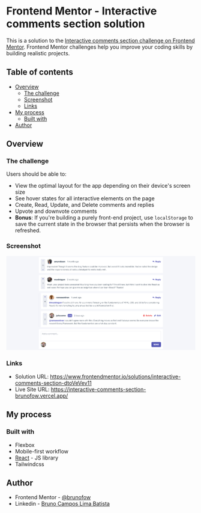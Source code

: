 # Frontend Mentor - Interactive comments section solution

This is a solution to the [Interactive comments section challenge on Frontend Mentor](https://www.frontendmentor.io/challenges/interactive-comments-section-iG1RugEG9). Frontend Mentor challenges help you improve your coding skills by building realistic projects.

## Table of contents

- [Overview](#overview)
  - [The challenge](#the-challenge)
  - [Screenshot](#screenshot)
  - [Links](#links)
- [My process](#my-process)
  - [Built with](#built-with)
- [Author](#author)

## Overview

### The challenge

Users should be able to:

- View the optimal layout for the app depending on their device's screen size
- See hover states for all interactive elements on the page
- Create, Read, Update, and Delete comments and replies
- Upvote and downvote comments
- **Bonus**: If you're building a purely front-end project, use `localStorage` to save the current state in the browser that persists when the browser is refreshed.

### Screenshot

![](./screenshot.png)

### Links

- Solution URL: https://www.frontendmentor.io/solutions/interactive-comments-section-dtoVeVev11
- Live Site URL: https://interactive-comments-section-brunofow.vercel.app/

## My process

### Built with

- Flexbox
- Mobile-first workflow
- [React](https://reactjs.org/) - JS library
- Tailwindcss

## Author

- Frontend Mentor - [@brunofow](https://www.frontendmentor.io/profile/brunofow)
- Linkedin - [Bruno Campos Lima Batista](https://www.linkedin.com/in/brunofow/)
